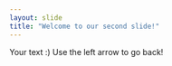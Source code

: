 ```yaml
---
layout: slide
title: "Welcome to our second slide!"
---
```

Your text :)
Use the left arrow to go back!
